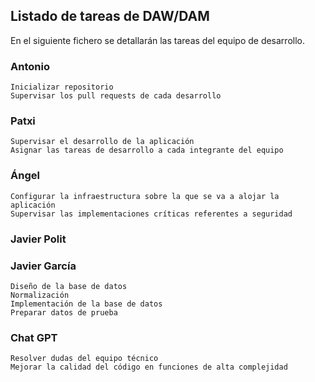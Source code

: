 ## Listado de tareas de DAW/DAM

En el siguiente fichero se detallarán las tareas  del equipo de desarrollo.  

### Antonio
    Inicializar repositorio
    Supervisar los pull requests de cada desarrollo

### Patxi

    Supervisar el desarrollo de la aplicación
    Asignar las tareas de desarrollo a cada integrante del equipo

### Ángel
    Configurar la infraestructura sobre la que se va a alojar la aplicación
    Supervisar las implementaciones críticas referentes a seguridad
### Javier Polit

### Javier García

    Diseño de la base de datos
    Normalización
    Implementación de la base de datos
    Preparar datos de prueba

### Chat GPT
    Resolver dudas del equipo técnico
    Mejorar la calidad del código en funciones de alta complejidad